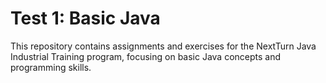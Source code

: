 # Test 1: Basic Java

This repository contains assignments and exercises for the NextTurn Java Industrial Training program, focusing on basic Java concepts and programming skills.